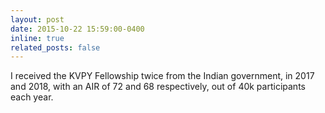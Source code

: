 ```yaml
---
layout: post
date: 2015-10-22 15:59:00-0400
inline: true
related_posts: false
---
```


I received the KVPY Fellowship twice from the Indian government, in 2017 and 2018, with an AIR of 72 and 68 respectively, out of 40k participants each year.
